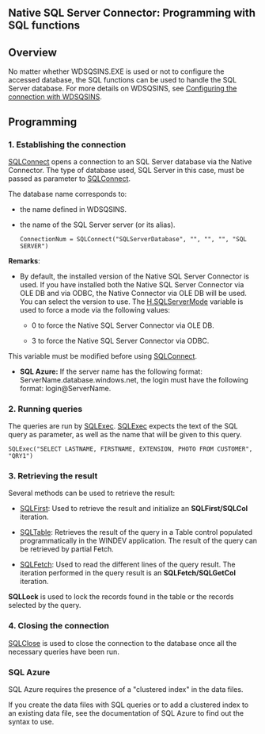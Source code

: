 
## Native SQL Server Connector: Programming with SQL functions
			



<a name="NOTE1"></a>
<a name="NOTE1_1"></a>


## Overview
<a name="overview_ELTTEXTE000152"></a>
No matter whether WDSQSINS.EXE is used or not to configure the accessed database, the SQL functions can be used to handle the SQL Server database. For more details on WDSQSINS, see [Configuring the connection with WDSQSINS](../WDSQLServer/5515007.md).

<a name="NOTE2"></a>
<a name="NOTE2_1"></a>


## Programming
<a name="programming_ELTTEXTE000176"></a>


### 1. Establishing the connection
<a name="1_establishing_the_connection_ELTPARAGRAPHE000020"></a>

[SQLConnect](../WDLang4/3072005.md) opens a connection to an SQL Server database via the Native Connector. The type of database used, SQL Server in this case, must be passed as parameter to [SQLConnect](../WDLang4/3072005.md).

The database name corresponds to:

- the name defined in WDSQSINS. 

- the name of the SQL Server server (or its alias). 
	
	```wl
	ConnectionNum = SQLConnect("SQLServerDatabase", "", "", "", "SQL SERVER")
	```





**Remarks**: 

- By default, the installed version of the Native SQL Server Connector is used. If you have installed both the Native SQL Server Connector via OLE DB and via ODBC, the Native Connector via OLE DB will be used. You can select the version to use. The [H.SQLServerMode](../WDLang4/3044276.md) variable is used to force a mode via the following values:

	- 0 to force the Native SQL Server Connector via OLE DB.

	- 3 to force the Native SQL Server Connector via ODBC.


 This variable must be modified before using [SQLConnect](../WDLang4/3072005.md).

- **SQL Azure:** If the server name has the following format: ServerName.database.windows.net, the login must have the following format: login@ServerName. 



<a name="NOTE2_2"></a>


### 2. Running queries
<a name="2_running_queries_ELTPARAGRAPHE000056"></a>

The queries are run by [SQLExec](../WDLang4/3072007.md). [SQLExec](../WDLang4/3072007.md) expects the text of the SQL query as parameter, as well as the name that will be given to this query.


```wl
SQLExec("SELECT LASTNAME, FIRSTNAME, EXTENSION, PHOTO FROM CUSTOMER", "QRY1")
```

<a name="NOTE2_3"></a>


### 3. Retrieving the result
<a name="3_retrieving_the_result_ELTPARAGRAPHE000071"></a>

Several methods can be used to retrieve the result:

- [SQLFirst](../WDLang4/3072017.md): Used to retrieve the result and initialize an **SQLFirst/SQLCol** iteration.

- [SQLTable](../WDLang4/3072031.md): Retrieves the result of the query in a Table control populated programmatically in the WINDEV application. The result of the query can be retrieved by partial Fetch.

- [SQLFetch](../WDLang4/3072011.md): Used to read the different lines of the query result. The iteration performed in the query result is an **SQLFetch/SQLGetCol** iteration.




**SQLLock** is used to lock the records found in the table or the records selected by the query. 
<a name="NOTE2_4"></a>


### 4. Closing the connection
<a name="4_closing_the_connection_ELTPARAGRAPHE000090"></a>

[SQLClose](../WDLang4/3072015.md) is used to close the connection to the database once all the necessary queries have been run.
<a name="NOTE2_5"></a>


### SQL Azure
<a name="sql_azure_ELTPARAGRAPHE000101"></a>

SQL Azure requires the presence of a "clustered index" in the data files.

If you create the data files with SQL queries or to add a clustered index to an existing data file, see the documentation of SQL Azure to find out the syntax to use.


